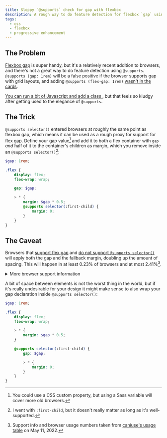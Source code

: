 ```yaml
---
title: Sloppy `@supports` check for gap with flexbox
description: A rough way to do feature detection for flexbox `gap` using only CSS
tags:
  - css
  - flexbox
  - progressive enhancement
---
```


## The Problem

[Flexbox gap](https://css-tricks.com/snippets/css/a-guide-to-flexbox/#aa-gap-row-gap-column-gap) is super handy, but it's a relatively recent addition to browsers, and there's not a great way to do feature detection using `@supports`. `@supports (gap: 1rem)` will be a false positive if the browser supports gap with grid layouts, and adding `@supports (flex-gap: 1rem)` [wasn't in the cards](https://github.com/w3c/csswg-drafts/issues/3559#issuecomment-557711824).

[You can run a bit of Javascript and add a class ](https://ishadeed.com/article/flexbox-gap/), but that feels so kludgy after getting used to the elegance of `@supports`.

## The Trick

`@supports selector()` entered browsers at roughly the same point as flexbox gap, which means it can be used as a rough proxy for support for flex gap. Define your gap value[^1] and add it to both a flex container with `gap` _and_ half of it to the container's children as margin, which you remove inside an `@supports selector()`[^2]:

```scss
$gap: 1rem;

.flex {
	display: flex;
	flex-wrap: wrap;

	gap: $gap;

	> * {
		margin: $gap * 0.5;
		@supports selector(:first-child) {
			margin: 0;
		}
	}
}
```

## The Caveat

Browsers that [support flex gap](https://caniuse.com/flexbox-gap) and [do not support `@supports selector()`](https://caniuse.com/mdn-css_at-rules_supports_selector) will apply both the gap and the fallback margin, doubling up the amount of spacing. This will happen in at least 0.23% of browsers and at most 2.41%[^3].

<details>
<summary>More browser support information</summary>

According to caniuse, it will definitely be a false negative in:

- Chrome 83 (0.13%)
- Edge 83 (0.00%, we'll call it 0.005%)
- Opera 69-72 (~0.01%)
- Samsung Internet 13 (0.09%)

Amount of definite false negatives: **0.235%**

It _might_ be a false negative in this much larger percentage of browsers, as their support for `@supports selector()` is marked as unknown:

- Opera Mini (1.08%)
- UC Browser (0.85%)
- QQ Browser (0.17%)
- Baidu Browser (0.00%, we'll call it 0.005%)
- KaiOS Browser (0.07%)

Amount of possible false negatives: **2.175%**

Largest possible amount of false negatives: **2.41%**

</details>

A bit of space between elements is not the worst thing in the world, but if it's really undesirable for your design it might make sense to also wrap your gap declaration inside `@supports selector()`:

```scss
$gap: 1rem;

.flex {
	display: flex;
	flex-wrap: wrap;

	> * {
		margin: $gap * 0.5;
	}

	@supports selector(:first-child) {
		gap: $gap;

		> * {
			margin: 0;
		}
	}
}
```

[^1]: You could use a CSS custom property, but using a Sass variable will cover more old browsers.
[^2]: I went with `:first-child`, but it doesn't really matter as long as it's well-supported.
[^3]: Support info and browser usage numbers taken from [caniuse's usage table](https://caniuse.com/usage-table) on May 11, 2022.
